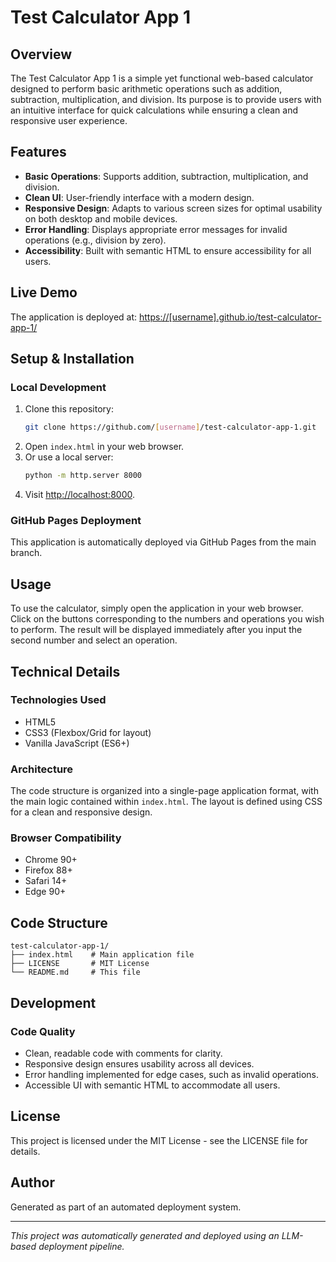 # Test Calculator App 1

## Overview
The Test Calculator App 1 is a simple yet functional web-based calculator designed to perform basic arithmetic operations such as addition, subtraction, multiplication, and division. Its purpose is to provide users with an intuitive interface for quick calculations while ensuring a clean and responsive user experience.

## Features
- **Basic Operations**: Supports addition, subtraction, multiplication, and division.
- **Clean UI**: User-friendly interface with a modern design.
- **Responsive Design**: Adapts to various screen sizes for optimal usability on both desktop and mobile devices.
- **Error Handling**: Displays appropriate error messages for invalid operations (e.g., division by zero).
- **Accessibility**: Built with semantic HTML to ensure accessibility for all users.

## Live Demo
The application is deployed at: [https://[username].github.io/test-calculator-app-1/](https://[username].github.io/test-calculator-app-1/)

## Setup & Installation

### Local Development
1. Clone this repository:
   ```bash
   git clone https://github.com/[username]/test-calculator-app-1.git
   ```
2. Open `index.html` in your web browser.
3. Or use a local server:
   ```bash
   python -m http.server 8000
   ```
4. Visit [http://localhost:8000](http://localhost:8000).

### GitHub Pages Deployment
This application is automatically deployed via GitHub Pages from the main branch.

## Usage
To use the calculator, simply open the application in your web browser. Click on the buttons corresponding to the numbers and operations you wish to perform. The result will be displayed immediately after you input the second number and select an operation. 

## Technical Details

### Technologies Used
- HTML5
- CSS3 (Flexbox/Grid for layout)
- Vanilla JavaScript (ES6+)

### Architecture
The code structure is organized into a single-page application format, with the main logic contained within `index.html`. The layout is defined using CSS for a clean and responsive design.

### Browser Compatibility
- Chrome 90+
- Firefox 88+
- Safari 14+
- Edge 90+

## Code Structure
```
test-calculator-app-1/
├── index.html    # Main application file
├── LICENSE       # MIT License
└── README.md     # This file
```

## Development

### Code Quality
- Clean, readable code with comments for clarity.
- Responsive design ensures usability across all devices.
- Error handling implemented for edge cases, such as invalid operations.
- Accessible UI with semantic HTML to accommodate all users.

## License
This project is licensed under the MIT License - see the LICENSE file for details.

## Author
Generated as part of an automated deployment system.

***
*This project was automatically generated and deployed using an LLM-based deployment pipeline.*